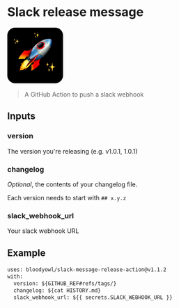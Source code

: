 # Slack release message

<img src="./icon-rounded.png" width="128" height="128" alt="" />

> A GitHub Action to push a slack webhook

## Inputs

### version

The version you're releasing (e.g. v1.0.1, 1.0.1)

### changelog

_Optional_, the contents of your changelog file.

Each version needs to start with `## x.y.z`

### slack_webhook_url

Your slack webhook URL

## Example

```
uses: bloodyowl/slack-message-release-action@v1.1.2
with:
  version: ${GITHUB_REF#refs/tags/}
  changelog: ${cat HISTORY.md}
  slack_webhook_url: ${{ secrets.SLACK_WEBHOOK_URL }}
```